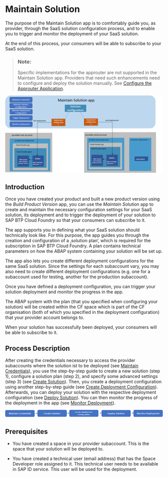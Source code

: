 <!-- loio4985d3cf71564b908a972a5126585029 -->

# Maintain Solution

The purpose of the Maintain Solution app is to comfortably guide you, as provider, through the SaaS solution configuration process, and to enable you to trigger and monitor the deployment of your SaaS solution.

At the end of this process, your consumers will be able to subscribe to your SaaS solution.

> ### Note:  
> Specific implementations for the approuter are not supported in the Maintain Solution app. Providers that need such enhancements need to configure and deploy the solution manually. See [Configure the Approuter Application](configure-the-approuter-application-3725815.md).

![](images/MSA_2cc7866.png)



<a name="loio4985d3cf71564b908a972a5126585029__section_vcc_xlh_fxb"/>

## Introduction

Once you have created your product and built a new product version using the *Build Product Version* app, you can use the *Maintain Solution* app to create and maintain the necessary configuration settings for your SaaS solution, its deployment and to trigger the deployment of your solution to SAP BTP Cloud Foundry so that your consumers can subscribe to it.

The app supports you in defining what your SaaS solution should technically look like. For this purpose, the app guides you through the creation and configuration of a ‚solution plan‘, which is required for the subscription in SAP BTP Cloud Foundry. A plan contains technical parameters on how the ABAP system containing your solution will be set up.

The app also lets you create different deployment configurations for the same SaaS solution. Since the settings for each subaccount vary, you may also need to create different deployment configurations \(e.g. one for a subaccount used for testing, another for the production subaccount\).

Once you have defined a deployment configuration, you can trigger your solution deployment and monitor the progress in the app.

The ABAP system with the plan \(that you specified when configuring your solution\) will be created within the CF space which is part of the CF organisation \(both of which you specified in the deployment configuration\) that your provider account belongs to.

When your solution has successfully been deployed, your consumers will be able to subscribe to it.



<a name="loio4985d3cf71564b908a972a5126585029__section_nsc_hvb_3yb"/>

## Process Description

After creating the credentials necessary to access the provider subaccounts where the solution ist to be deployed \(see [Maintain Credentials](maintain-credentials-6006a60.md)\), you use the step-by-step guide to create a new solution \(step 1\), configure a solution plan \(step 2\), and specify some advanced settings \(step 3\) \(see [Create Solution](create-solution-aca34fa.md)\). Then, you create a deployment configuration using another step-by-step guide \(see [Create Deployment Configuration](create-deployment-configuration-58b90ec.md)\). Afterwards, you can deploy your solution with the respective deployment configuration \(see [Deploy Solution](deploy-solution-0b7df99.md)\). You can then monitor the progress of the deployment in the app \(see [Monitor Deployment](monitor-deployment-61575d9.md)\).



![](images/Image_Map_MSA_Process_7f05e13.png)



<a name="loio4985d3cf71564b908a972a5126585029__section_nh1_3yb_3yb"/>

## Prerequisites

-   You have created a space in your provider subaccount. This is the space that your solution will be deployed to.

-   You have created a technical user \(email address\) that has the Space Developer role assigned to it. This technical user needs to be available in SAP ID service. This user will be used for the deployment.


